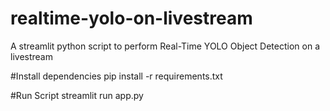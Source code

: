 # realtime-yolo-on-livestream
A streamlit python script to perform Real-Time YOLO Object Detection on a livestream

#Install dependencies
pip install -r requirements.txt

#Run Script
streamlit run app.py